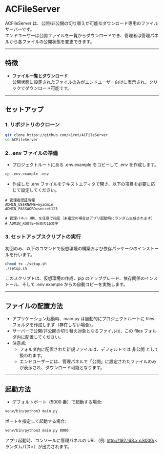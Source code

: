# ACFileServer

ACFileServer は、公開/非公開の切り替えが可能なダウンロード専用のファイルサーバーです。  
エンドユーザーは公開ファイルを一覧からダウンロードでき、管理者は管理パネルから各ファイルの公開状態を変更できます。

---

## 特徴

- **ファイル一覧とダウンロード**  
  公開状態に設定されたファイルのみがエンドユーザー向けに表示され、クリックでダウンロード可能です。

---

## セットアップ

### 1. リポジトリのクローン

```bash
git clone https://github.com/k1rnt/ACFileServer
cd ACFileServer
```

### 2. .env ファイルの準備
- プロジェクトルートにある .env.example をコピーして .env を作成します。
```bash
cp .env.example .env
```

- 作成した .env ファイルをテキストエディタで開き、以下の項目を必要に応じて設定してください。
```dotenv
# 管理者認証情報
ADMIN_USERNAME=myadmin
ADMIN_PASSWORD=secret123

# 管理パネル URL を任意で指定（未指定の場合はアプリ起動時にランダム生成されます）
# ADMIN_ROUTE=任意の16文字
```

### 3. セットアップスクリプトの実行
初回のみ、以下のコマンドで仮想環境の構築および依存パッケージのインストールを行います。
```bash
chmod +x ./setup.sh
./setup.sh
```
このスクリプトは、仮想環境の作成、pip のアップグレード、依存関係のインストール、そして .env.example からの自動コピーを実施します。

---

## ファイルの配置方法
- アプリケーション起動時、main.py は自動的にプロジェクトルートに files フォルダを作成します（存在しない場合）。
- サーバーで公開/非公開の切り替え対象となるファイルは、この files フォルダ内に配置してください。
- 注意点:
    - フォルダ内に配置された新規ファイルは、デフォルトでは 非公開 として扱われます。
    - エンドユーザーには、管理パネルで「公開」に設定されたファイルのみが表示され、ダウンロード可能となります。

---

## 起動方法
- デフォルトポート（5000 番）で起動する場合:
```bash
venv/bin/python3 main.py
```

ポートを指定して起動する場合:
```bash
venv/bin/python3 main.py 8000
```
アプリ起動時、コンソールに管理パネルの URL（例: http://192.168.x.x:8000/<ランダムパス>）が出力されます。
